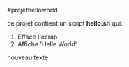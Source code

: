 #projethelloworld

ce projet contient un script **hello.sh** qui:
1. Efface l'écran
2. Affiche 'Helle World'

nouveau texte
